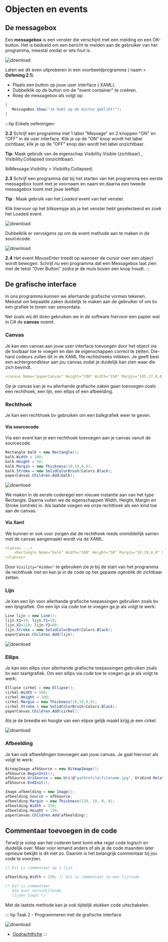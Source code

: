 # Objecten en events

## De messagebox

Een **messagebox** is een venster die verschijnt met een melding en een OK-button. Het is bedoeld om een bericht te melden aan de gebruiker van het programma, meestal omdat er iets fout is.

![download](./images/afbeelding1.png)

Laten we dit even uitproberen in een voorbeeldprogramma ( naam = **Oefening 2.1**).
* Plaats een button op jouw user interface ( XAML).
* Dubbelklik op de button om de "event container" te creëren.
* Roep de messagebox als volgt op:

 ```csharp
 {
    MessageBox.Show("Je hebt op de button geklikt!");
 }
 ```

:::tip Enkele oefeningen:

**2.2** Schrijf een programma met 1 label "Message" en 2 knoppen "ON" en "OFF" in de user interface.
Klik je op de "ON" knop wordt het label zichtbaar, klik je op de "OFF" knop dan wordt het label onzichtbaar.

**Tip**: Maak gebruik van de eigenschap Visibility.Visible (zichtbaar) , Visibility.Collapsed (onzichtbaar).

lblMessage.Visibility = Visibility.Collapsed;

**2.3** Schrijf een programma dat bij het starten van het programma een eerste messagebox toont met je voornaam en naam en daarna een tweede messagebox toont met jouw leeftijd.

**Tip** : Maak gebruik van het *Loaded* event van het venster.

Klik hiervoor op het bliksempje als je het venster hebt geselecteerd en zoek het Loaded event.

![download](./images/afbeelding2.png)

Dubbelklik er vervolgens op om de event methode aan te maken in de sourcecode.

![download](./images/afbeelding3.png)

**2.4** Het event *MouseEnter* treedt op wanneer de cursor over een object wordt bewogen. Schrijf nu een programma dat een Messagebox laat zien met de tekst "Over Button" zodra je de muis boven een knop houdt.
:::

## De grafische interface

In ons programma kunnen we allerhande grafische vormen tekenen. Meestal om bepaalde zaken duidelijk te maken aan de gebruiker of om bv een grafiek te tonen van sensordata.

Net zoals wij dit doen gebruiken we in de software hiervoor een papier wat in C# de **canvas** noemt.

### Canvas

Je kan een canvas aan jouw user interface toevoegen door het object via de toolbaar toe te voegen en dan de eigenschappen correct te zetten. Die-hard codeurs zullen dit in de XAML file rechtstreeks intikken. Je geeft best een achtergrondkleur aan jou canvas zodat je duidelijk kan zien waar die zich bevindt.

```yaml
<canvas Name="paperCanvas" Height="200" Width="150" Margin="105,27,0,0," VerticalAlignment="Top" HorizontalAlignment="Left" Background="LightGray"/>
```
Op je canvas kan je nu allerhande grafische zaken gaan toevoegen zoals een rechthoek, een lijn, een ellips of een afbeelding.

### Rechthoek

Je kan een rechthoek bv gebruiken om een balkgrafiek weer te geven.

#### Via sourcecode

Via een event kan je een rechthoek toevoegen aan je canvas vanuit de sourcecode.

```csharp
Rectangle balk = new Rectangle();
balk.Width = 100;
balk.Height = 50;
balk.Margin = new Thickness(10,10,0,0);
balk.Stroke = new SolidColorBrush(Colors.Black);
paperCanvas.Children.Add(balk);
```
![download](./images/afbeelding4.png)

We maken in de eerste coderegel een nieuwe instantie aan van het type Rectangle. Daarna vullen we de eigenschappen Width, Height, Margin en Stroke (omtrek) in. Als laatste voegen we onze rechthoek als een kind toe aan de canvas.

#### Via Xaml

We kunnen er ook voor zorgen dat de rechthoek reeds onmiddellijk samen met de canvas aangemaakt wordt via de XAML.

```yaml
<Canvas ...>
    <Rectangle Name="balk" Width="100" Height="50" Margin="10,10,0,0" Stroke="Black" Visiblity="Hidden"/>
</Canvas>
```
Door `Visility="Hidden"` te gebruiken zie je bij de start van het programma de rechthoek niet en kan je in de code op het gepaste ogenblik dit zichtbaar zetten.

### Lijn

Je kan een lijn voor allerhande grafische toepassingen gebruiken zoals bv een lijngrafiek.
Om een lijn via code toe te voegen ga je als volgt te werk:

```csharp
Line lijn = new Line();
lijn.X1=10; lijn.Y1=10;
lijn.X2=110; lijn.Y2=60;
lijn.Stroke = new SolidColorBrush(Colors.Black);
paperCanvas.Children.Add(lijn);
```

![download](./images/afbeelding5.png)

### Ellips

Je kan een ellips voor allerhande grafische toepassingen gebruiken zoals bv een taartgrafiek.
Om een ellips via code toe te voegen ga je als volgt te werk:

```csharp
Ellipse cirkel = new Ellipse();
cirkel.Width = 100;
cirkel.Height = 100;
cirkel.Margin = new Thickness(10,10,0,0);
cirkel.Stroke = new SolidColorBrush(Colors.Black);
paperCanvas.Children.Add(cirkel);
```

Als je de breedte en hoogte van een elipse gelijk maakt krijg je een cirkel.

![download](./images/afbeelding6.png)

### Afbeelding

Je kan ook afbeeldingen toevoegen aan jouw canvas. Je gaat hiervoor als volgt te werk:

```csharp
BitmapImage afbSource = new BitmapImage();
afbSource.BeginInit();
afbSource.UriSource = new Uri(@"pathtofile\filename.jpg", UriKind.RelativeOrAbsolute);
afbSource.EndInit();

Image afbeelding = new Image();
afbeelding.Source = afbSource;
afbeelding.Margin = new Thickness(120, 10, 0, 0);
afbeelding.Width = 150;
afbeelding.Height = 150;
paperCanvas.Children.Add(afbeelding);
```

## Commentaar toevoegen in de code

Terwijl je volop aan het coderen bent komt elke regel code logisch en duidelijk over. Maar voor iemand anders of als je de code maanden later opnieuw bekijkt is dit niet zo.
Daarom is het belangrijk commentaar bij jou code te voorzien.

```csharp
// Dit is commentaar op 1 lijn 

afbeelding.Width = 150; // Dit is commentaar na een lijncode

/* Dit is commentaar
   die over verschillende
   lijnen loopt */
```
Met de laatste methode kan je ook tijdelijk stukken code uitschakelen.

::: tip Taak 2 - Programmeren met de grafische interface

![download](./images/assignment.png)

* [Opdrachtfiche](assignment.html)
:::

